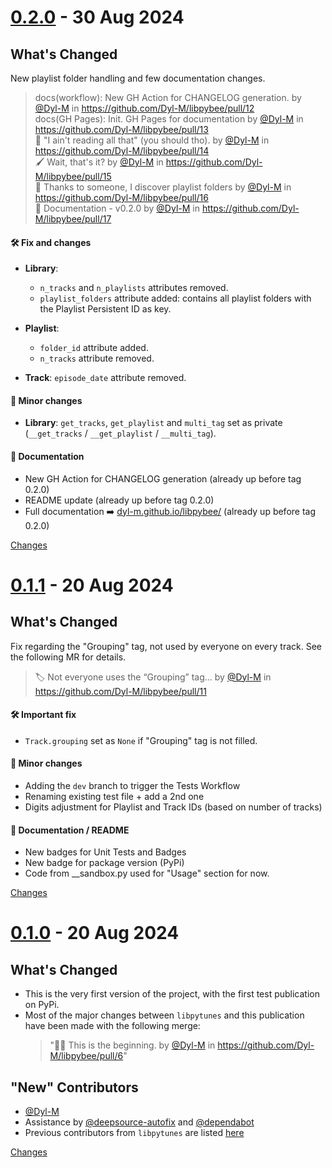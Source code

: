 <a name="0.2.0"></a>
# [0.2.0](https://github.com/Dyl-M/libpybee/releases/tag/0.2.0) - 30 Aug 2024

## What's Changed

New playlist folder handling and few documentation changes.

> docs(workflow): New GH Action for CHANGELOG generation. by [@Dyl-M](https://github.com/Dyl-M) in https://github.com/Dyl-M/libpybee/pull/12  
> docs(GH Pages): Init. GH Pages for documentation by [@Dyl-M](https://github.com/Dyl-M) in https://github.com/Dyl-M/libpybee/pull/13  
> 📄 "I ain't reading all that" (you should tho). by [@Dyl-M](https://github.com/Dyl-M) in https://github.com/Dyl-M/libpybee/pull/14  
> 🖌️ Wait, that's it? by [@Dyl-M](https://github.com/Dyl-M) in https://github.com/Dyl-M/libpybee/pull/15  
> 📁 Thanks to someone, I discover playlist folders by [@Dyl-M](https://github.com/Dyl-M) in https://github.com/Dyl-M/libpybee/pull/16  
> 📄 Documentation - v0.2.0 by [@Dyl-M](https://github.com/Dyl-M) in https://github.com/Dyl-M/libpybee/pull/17

#### 🛠️ Fix and changes

* **Library**:
  - `n_tracks` and `n_playlists` attributes removed.
  - `playlist_folders` attribute added: contains all playlist folders with the Playlist Persistent ID as key.

* **Playlist**:
  - `folder_id` attribute added.
  - `n_tracks` attribute removed.

* **Track**: `episode_date` attribute removed.

#### 📐 Minor changes

* **Library**: `get_tracks`, `get_playlist` and `multi_tag` set as private (`__get_tracks` / `__get_playlist` / `__multi_tag`).

#### 📄 Documentation

* New GH Action for CHANGELOG generation (already up before tag 0.2.0)
* README update (already up before tag 0.2.0)
* Full documentation ➡️ [dyl-m.github.io/libpybee/](https://dyl-m.github.io/libpybee/) (already up before tag 0.2.0)

[Changes][0.2.0]


<a name="0.1.1"></a>
# [0.1.1](https://github.com/Dyl-M/libpybee/releases/tag/0.1.1) - 20 Aug 2024

## What's Changed

Fix regarding the "Grouping" tag, not used by everyone on every track. See the following MR for details.
> 🏷️ Not everyone uses the “Grouping” tag... by [@Dyl-M](https://github.com/Dyl-M) in https://github.com/Dyl-M/libpybee/pull/11

#### 🛠️ Important fix
* `Track.grouping` set as `None` if "Grouping" tag is not filled.

#### 📐 Minor changes
* Adding the `dev` branch to trigger the Tests Workflow
* Renaming existing test file + add a 2nd one
* Digits adjustment for Playlist and Track IDs (based on number of tracks)

#### 📄 Documentation / README
* New badges for Unit Tests and Badges
* New badge for package version (PyPi)
* Code from __sandbox.py used for "Usage" section for now.

[Changes][0.1.1]


<a name="0.1.0"></a>
# [0.1.0](https://github.com/Dyl-M/libpybee/releases/tag/0.1.0) - 20 Aug 2024

## What's Changed

* This is the very first version of the project, with the first test publication on PyPi.
* Most of the major changes between `libpytunes` and this publication have been made with the following merge: 
  > "🐝🐍 This is the beginning. by [@Dyl-M](https://github.com/Dyl-M) in https://github.com/Dyl-M/libpybee/pull/6"

## "New" Contributors
* [@Dyl-M](https://github.com/Dyl-M)
* Assistance by [@deepsource-autofix](https://github.com/deepsource-autofix) and [@dependabot](https://github.com/dependabot)
* Previous contributors from `libpytunes` are listed [here](https://github.com/liamks/libpytunes/graphs/contributors)

[Changes][0.1.0]


[0.2.0]: https://github.com/Dyl-M/libpybee/compare/0.1.1...0.2.0
[0.1.1]: https://github.com/Dyl-M/libpybee/compare/0.1.0...0.1.1
[0.1.0]: https://github.com/Dyl-M/libpybee/tree/0.1.0

<!-- Generated by https://github.com/rhysd/changelog-from-release v3.7.2 -->
